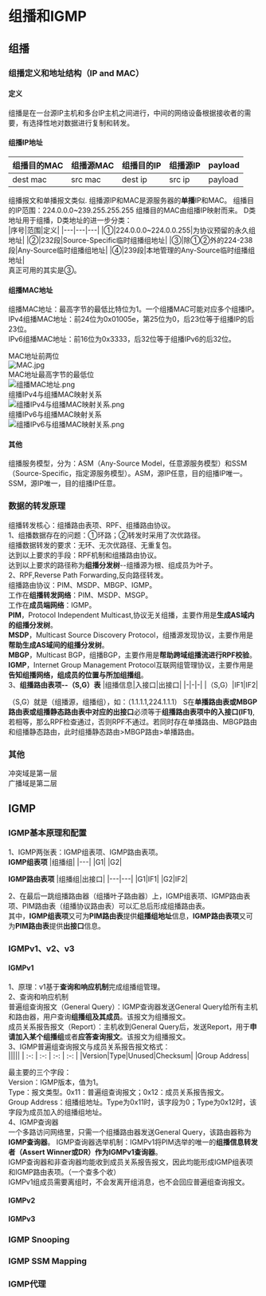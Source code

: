 # 组播和IGMP

## 组播
### 组播定义和地址结构（IP and MAC）
#### 定义
组播是在一台源IP主机和多台IP主机之间进行，中间的网络设备根据接收者的需要，有选择性地对数据进行复制和转发。  
#### 组播IP地址
| 组播目的MAC | 组播源MAC | 组播目的IP | 组播源IP | payload |
| ---- | ---- | ---- | ---- | ---- |
| dest mac | src mac | dest ip | src ip | payload |

组播报文和单播报文类似.
组播源IP和MAC是源服务器的**单播**IP和MAC。
组播目的IP范围：224.0.0.0~239.255.255.255
组播目的MAC由组播IP映射而来。
D类地址用于组播，D类地址的进一步分类：  
|序号|范围|定义|
|---|---|---|
|①|224.0.0.0~224.0.0.255|为协议预留的永久组地址|
|②|232段|Source-Specific临时组播组地址|
|③|除①②外的224-238段|Any-Source临时组播组地址|
|④|239段|本地管理的Any-Source临时组播组地址|  
真正可用的其实是③。
#### 组播MAC地址
组播MAC地址：最高字节的最低比特位为1。一个组播MAC可能对应多个组播IP。  
IPv4组播MAC地址：前24位为0x01005e，第25位为0，后23位等于组播IP的后23位。  
IPv6组播MAC地址：前16位为0x3333，后32位等于组播IPv6的后32位。  
  
MAC地址前两位  
![MAC.jpg](https://s2.loli.net/2022/05/15/kE3AnNdI1YGWzB4.jpg)  
MAC地址最高字节的最低位  
![组播MAC地址.png](https://s2.loli.net/2022/05/15/uhQGifc4Iw1ST36.png)  
组播IPv4与组播MAC映射关系  
![组播IPv4与组播MAC映射关系.png](https://s2.loli.net/2022/05/15/aLk7rMObq5H8FDN.png)  
组播IPv6与组播MAC映射关系  
![组播IPv6与组播MAC映射关系.png](https://s2.loli.net/2022/05/15/2e8KZ1aONmhpUA3.png)
#### 其他
组播服务模型，分为：ASM（Any-Source Model，任意源服务模型）和SSM（Source-Specific，指定源服务模型）。ASM，源IP任意，目的组播IP唯一。SSM，源IP唯一，目的组播IP任意。
### 数据的转发原理
组播转发核心：组播路由表项、RPF、组播路由协议。  
1、组播数据存在的问题：①环路；②转发时采用了次优路径。  
组播数据转发的要求：无环、无次优路径、无重复包。  
达到以上要求的手段：RPF机制和组播路由协议。  
达到以上要求的路径称为**组播分发树**--组播源为根、组成员为叶子。  
2、RPF,Reverse Path Forwarding,反向路径转发。  
组播路由协议：PIM、MSDP、MBGP、IGMP。  
工作在**组播转发网络**：PIM、MSDP、MSGP。  
工作在**成员端网络**：IGMP。  
**PIM**，Protocol Independent Multicast,协议无关组播，主要作用是**生成AS域内的组播分发树**。  
**MSDP**，Multicast Source Discovery Protocol，组播源发现协议，主要作用是**帮助生成AS域间的组播分发树**。  
**MBGP**，Multicast BGP，组播BGP，主要作用是**帮助跨域组播流进行RPF校验**。  
**IGMP**，Internet Group Management Protocol互联网组管理协议，主要作用是**告知组播网络，组成员的位置与所加组播组**。  
3、**组播路由表项--（S,G）表**
|组播信息|入接口|出接口|
|-|-|-|
|（S,G）|IF1|IF2|  

（S,G）就是（组播源，组播组），如：（1.1.1.1,224.1.1.1）
S在**单播路由表或MBGP路由表或组播静态路由表中对应的出接口**必须等于**组播路由表项中的入接口(IF1)**,若相等，那么RPF检查通过，否则RPF不通过。若同时存在单播路由、MBGP路由和组播静态路由，此时组播静态路由>MBGP路由>单播路由。

### 其他
冲突域是第一层  
广播域是第二层
## IGMP
### IGMP基本原理和配置
1、IGMP两张表：IGMP组表项、IGMP路由表项。  
**IGMP组表项**
|组播组|
|---|
|G1|
|G2|

**IGMP路由表项**
|组播组|出接口|
|---|---|
|G1|IF1|
|G2|IF2|  

2、在最后一跳组播路由器（组播叶子路由器）上，IGMP组表项、IGMP路由表项、PIM路由表（组播协议路由表）可以汇总后形成组播路由表。  
其中，**IGMP组表项**又可为**PIM路由表**提供**组播组地址**信息，**IGMP路由表项**又可为**PIM路由表**提供**出接口**信息。  


### IGMPv1、v2、v3
#### IGMPv1
1、原理：v1基于**查询和响应机制**完成组播组管理。  
2、查询和响应机制  
普遍组查询报文（General Query）：IGMP查询器发送General Query给所有主机和路由器，用户查询**组播组及其成员**。该报文为组播报文。  
成员关系报告报文（Report）：主机收到General Query后，发送Report，用于**申请加入某个组播组**或者**应答查询报文**。该报文为组播报文。  
3、IGMP普遍组查询报文与成员关系报告报文格式：  
|||||
| :-: | :-: | :-: | :-: |
|Version|Type|Unused|Checksum|
|Group Address|


最主要的三个字段：  
Version：IGMP版本，值为1。  
Type：报文类型。0x11：普遍组查询报文；0x12：成员关系报告报文。  
Group Address：组播组地址。Type为0x11时，该字段为0；Type为0x12时，该字段为成员加入的组播组地址。  
4、IGMP查询器  
一个多路访问网络里，只需一个组播路由器发送General Query，该路由器称为**IGMP查询器**。
IGMP查询器选举机制：IGMPv1将PIM选举的唯一的**组播信息转发者（Assert Winner或DR）**作为**IGMPv1查询器**。  
IGMP查询器和非查询器均能收到成员关系报告报文，因此均能形成IGMP组表项和IGMP路由表项。（一个查多个收）  
IGMPv1组成员需要离组时，不会发离开组消息，也不会回应普遍组查询报文。  
#### IGMPv2

#### IGMPv3




### IGMP Snooping

### IGMP SSM Mapping

### IGMP代理
